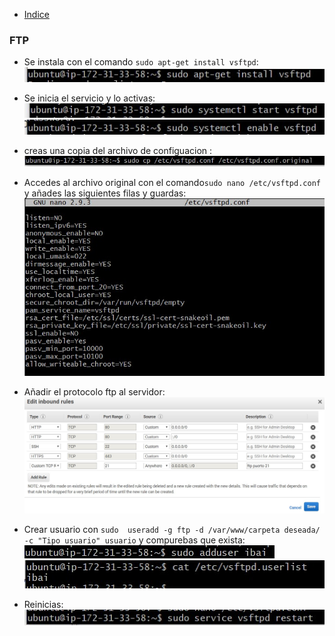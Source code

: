 + [Indice](../README.md)
### FTP

* Se instala con el comando `sudo apt-get install vsftpd`:
![](instalar.jpg)

* Se inicia el servicio y lo activas:
![](iniciar.jpg)
![](iniciar2.jpg)

* creas una copia del archivo de configuacion :
![](CopiaParaModificar.jpg)

* Accedes al archivo original con el comando`sudo nano /etc/vsftpd.conf` y añades las siguientes filas y guardas:
![](vsftpd.conf.jpg)

* Añadir el protocolo ftp al servidor:
![](puertoFTP.jpg)

* Crear usuario con `sudo  useradd -g ftp -d /var/www/carpeta deseada/ -c "Tipo usuario" usuario` y compurebas que exista:
![](crearElUsuario.jpg)
![](verificarElusuario.jpg)

* Reinicias:
![](restart.jpg)